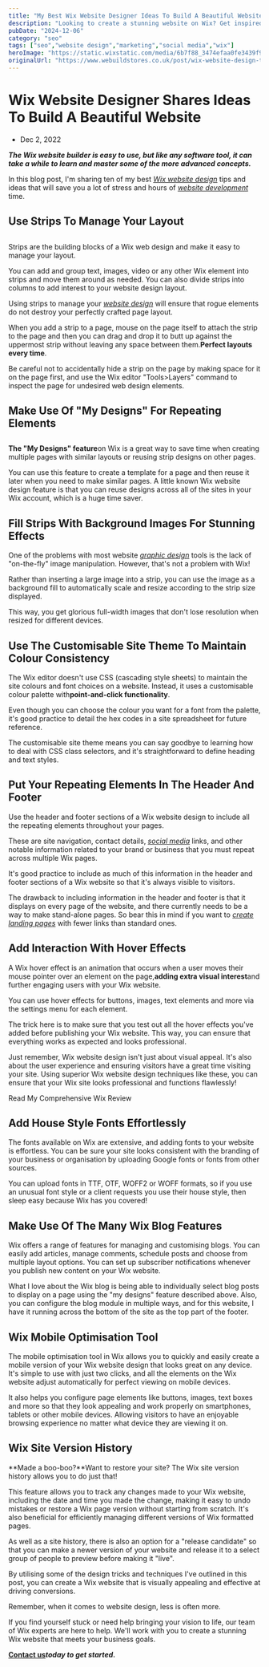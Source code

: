 ```yaml
---
title: "My Best Wix Website Designer Ideas To Build A Beautiful Website"
description: "Looking to create a stunning website on Wix? Get inspired by our best Wix website designer ideas and build a beautiful online presence effortlessly."
pubDate: "2024-12-06"
category: "seo"
tags: ["seo","website design","marketing","social media","wix"]
heroImage: "https://static.wixstatic.com/media/6b7f88_3474efaa0fe3439f9a5fd41a2d28c55a~mv2.jpg/v1/fill/w_740,h_420,al_c,q_90,usm_0.66_1.00_0.01,enc_avif,quality_auto/6b7f88_3474efaa0fe3439f9a5fd41a2d28c55a~mv2.jpg"
originalUrl: "https://www.webuildstores.co.uk/post/wix-website-design-tips"
---
```



# Wix Website Designer Shares Ideas To Build A Beautiful Website

 * Dec 2, 2022


**_The Wix website builder is easy to use, but like any software tool, it can take a while to learn and master some of the more advanced concepts._**

 
In this blog post, I'm sharing ten of my best [_Wix website design_](https://www.webuildstores.co.uk/wix-website-design) tips and ideas that will save you a lot of stress and hours of [_website development_](https://www.webuildstores.co.uk/website-development) time.

 
## 

## Use Strips To Manage Your Layout

## 

Strips are the building blocks of a Wix web design and make it easy to manage your layout. 

You can add and group text, images, video or any other Wix element into strips and move them around as needed. You can also divide strips into columns to add interest to your website design layout. 

Using strips to manage your [_website design_](https://www.webuildstores.co.uk/website-design) will ensure that rogue elements do not destroy your perfectly crafted page layout. 

When you add a strip to a page, mouse on the page itself to attach the strip to the page and then you can drag and drop it to butt up against the uppermost strip without leaving any space between them.**Perfect layouts every time**. 

Be careful not to accidentally hide a strip on the page by making space for it on the page first, and use the Wix editor "Tools>Layers" command to inspect the page for undesired web design elements.

 
## 

## Make Use Of "My Designs" For Repeating Elements

## 

**The "My Designs" feature**on Wix is a great way to save time when creating multiple pages with similar layouts or reusing strip designs on other pages. 

You can use this feature to create a template for a page and then reuse it later when you need to make similar pages. A little known Wix website design feature is that you can reuse designs across all of the sites in your Wix account, which is a huge time saver.

## 

## Fill Strips With Background Images For Stunning Effects

One of the problems with most website [_graphic design_](https://www.webuildstores.co.uk/graphic-design) tools is the lack of "on-the-fly" image manipulation. However, that's not a problem with Wix! 

Rather than inserting a large image into a strip, you can use the image as a background fill to automatically scale and resize according to the strip size displayed. 

This way, you get glorious full-width images that don't lose resolution when resized for different devices.

 
## Use The Customisable Site Theme To Maintain Colour Consistency

The Wix editor doesn't use CSS (cascading style sheets) to maintain the site colours and font choices on a website. Instead, it uses a customisable colour palette with**point-and-click functionality**. 

Even though you can choose the colour you want for a font from the palette, it's good practice to detail the hex codes in a site spreadsheet for future reference. 

The customisable site theme means you can say goodbye to learning how to deal with CSS class selectors, and it's straightforward to define heading and text styles.

 
## Put Your Repeating Elements In The Header And Footer

Use the header and footer sections of a Wix website design to include all the repeating elements throughout your pages. 

These are site navigation, contact details, [_social media_](https://www.webuildstores.co.uk/social-media-plans) links, and other notable information related to your brand or business that you must repeat across multiple Wix pages. 

It's good practice to include as much of this information in the header and footer sections of a Wix website so that it's always visible to visitors. 

The drawback to including information in the header and footer is that it displays on every page of the website, and there currently needs to be a way to make stand-alone pages. So bear this in mind if you want to [_create landing pages_](https://www.webuildstores.co.uk/post/facebook-lead-generation) with fewer links than standard ones.

 
## Add Interaction With Hover Effects

A Wix hover effect is an animation that occurs when a user moves their mouse pointer over an element on the page,**adding extra visual interest**and further engaging users with your Wix website. 

You can use hover effects for buttons, images, text elements and more via the settings menu for each element. 

The trick here is to make sure that you test out all the hover effects you've added before publishing your Wix website. This way, you can ensure that everything works as expected and looks professional. 

Just remember, Wix website design isn't just about visual appeal. It's also about the user experience and ensuring visitors have a great time visiting your site. Using superior Wix website design techniques like these, you can ensure that your Wix site looks professional and functions flawlessly!

 
[](https://www.webuildstores.co.uk/wix-review)

Read My Comprehensive Wix Review

 
## Add House Style Fonts Effortlessly 

The fonts available on Wix are extensive, and adding fonts to your website is effortless. You can be sure your site looks consistent with the branding of your business or organisation by uploading Google fonts or fonts from other sources. 

You can upload fonts in TTF, OTF, WOFF2 or WOFF formats, so if you use an unusual font style or a client requests you use their house style, then sleep easy because Wix has you covered!

 
## Make Use Of The Many Wix Blog Features 

Wix offers a range of features for managing and customising blogs. You can easily add articles, manage comments, schedule posts and choose from multiple layout options. You can set up subscriber notifications whenever you publish new content on your Wix website. 

What I love about the Wix blog is being able to individually select blog posts to display on a page using the "my designs" feature described above. Also, you can configure the blog module in multiple ways, and for this website, I have it running across the bottom of the site as the top part of the footer.

 
## Wix Mobile Optimisation Tool 

The mobile optimisation tool in Wix allows you to quickly and easily create a mobile version of your Wix website design that looks great on any device. It's simple to use with just two clicks, and all the elements on the Wix website adjust automatically for perfect viewing on mobile devices. 

It also helps you configure page elements like buttons, images, text boxes and more so that they look appealing and work properly on smartphones, tablets or other mobile devices. Allowing visitors to have an enjoyable browsing experience no matter what device they are viewing it on.

 
## Wix Site Version History

**Made a boo-boo?**Want to restore your site? The Wix site version history allows you to do just that! 

This feature allows you to track any changes made to your Wix website, including the date and time you made the change, making it easy to undo mistakes or restore a Wix page version without starting from scratch. It's also beneficial for efficiently managing different versions of Wix formatted pages. 

As well as a site history, there is also an option for a "release candidate" so that you can make a newer version of your website and release it to a select group of people to preview before making it "live". 

By utilising some of the design tricks and techniques I've outlined in this post, you can create a Wix website that is visually appealing and effective at driving conversions. 

Remember, when it comes to website design, less is often more. 

If you find yourself stuck or need help bringing your vision to life, our team of Wix experts are here to help. We'll work with you to create a stunning Wix website that meets your business goals. 

 
[**__Contact us__**](https://www.webuildstores.co.uk/contact)**_today to get started._**
